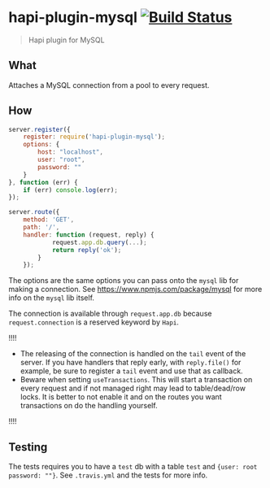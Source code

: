 # hapi-plugin-mysql [![Build Status](https://travis-ci.org/Salesflare/hapi-plugin-mysql.svg?branch=master)](https://travis-ci.org/Salesflare/hapi-plugin-mysql)
> Hapi plugin for MySQL


## What
Attaches a MySQL connection from a pool to every request. 

## How
```javascript
server.register({
	register: require('hapi-plugin-mysql');
	options: {
		host: "localhost",
		user: "root",
		password: ""
	}
}, function (err) {
	if (err) console.log(err);
});

server.route({ 
	method: 'GET', 
	path: '/', 
	handler: function (request, reply) { 
			request.app.db.query(...);
			return reply('ok'); 
		} 
	});
```

The options are the same options you can pass onto the `mysql` lib for making a connection. See https://www.npmjs.com/package/mysql for more info on the `mysql` lib itself.

The connection is available through `request.app.db` because `request.connection` is a reserved keyword by `Hapi`.

!!!!

- The releasing of the connection is handled on the `tail` event of the server. If you have handlers that reply early, with `reply.file()` for example, be sure to register a `tail` event and use that as callback.
- Beware when setting `useTransactions`. This will start a transaction on every request and if not managed right may lead to table/dead/row locks. It is better to not enable it and on the routes you want transactions on do the handling yourself.

!!!!

## Testing
The tests requires you to have a `test` db with a table  `test` and `{user: root password: ""}`. See `.travis.yml` and the tests for more info.
